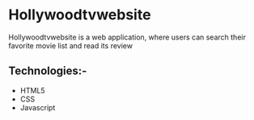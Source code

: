 # Hollywoodtvwebsite 
Hollywoodtvwebsite is a web application, where users can  search their favorite movie list and read  its review

## Technologies:-
- HTML5
- CSS
- Javascript


